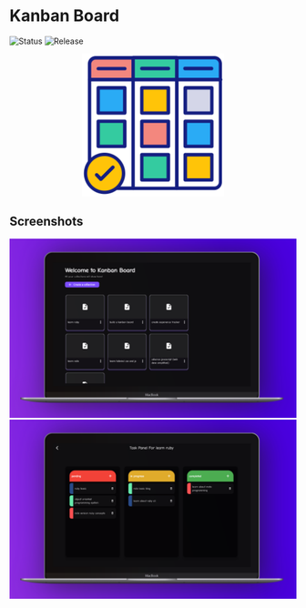 # Kanban Board

![Status](https://img.shields.io/badge/status-in_development-green)
![Release](https://img.shields.io/badge/release-1.0.0-blue)

<p align="center">
    <img src="assets/app_icon.png" alt="Icon"  width= 250 height= 250/>
</p>

## Screenshots

![kanban_board](assets/kanban_home.png)
![task_panel](assets/task_panel.png)
